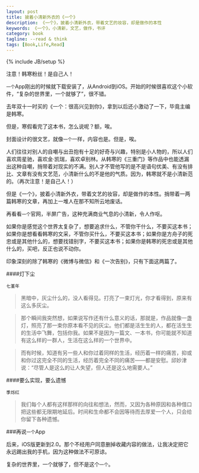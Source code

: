 ```yaml
---
layout: post
title: 披着小清新外衣的《一个》
description: 《一个》，披着小清新外衣，带着文艺的妆容，却是做作的本性
keywords: 《一个》，小清新，文艺，做作，书评
category: book
tagline: --read & think
tags: [Book,Life,Read]
---
```

{% include JB/setup %}

注意！韩寒粉丝！是自己人！

`一个`App刚出的时候就下载安装了，从Android到iOS。开始的时候很喜欢这个小软件，“复杂的世界里，一个就够了”，很不错。

去年双十一时买的《一个：很高兴见到你》，拿到以后还小激动了一下，毕竟主编是韩寒。

但是，寒假看完了这本书，怎么说呢？额，唉。

封面设计的很文艺，就像`一个`一样，内容也是。但是，唉。

人们往往对别人的自嘲与出丑抱有十足的好奇与兴趣，特别是小人物的，所以人们喜欢周星驰，喜欢金·凯瑞，喜欢卓别林。从韩寒的《三重门》等作品中也能透漏出这种自嘲，捎带着对现实的不满。别人才不管他写的是不是语句优美、有没有排比、文章有没有文艺范，小清新什么的不是他的气质。因为，韩寒就不是小清新范的。（再次注意！是自己人！）

但是《一个》，披着小清新外衣，带着文艺的妆容，却是做作的本性。捎带着一两篇韩寒的文章，再加上一堆人在那不知所云地废话。

再看看`一个`官网，半屏广告，这种充满商业气息的小清新，令人作呕。

如果你是感觉这个世界太复杂了，想要追求什么，不管你干什么，不要买这本书；如果你是想看看韩寒的文采，不管你买什么，不要买这本书；如果你是方舟子的死忠或是其他什么的，想要找错别字，不要买这本书；如果你是韩寒的死忠或是其他什么的，买吧，反正也说不动你。

印象深刻的除了韩寒的《微博与微信》和《一次告别》，只有下面这两篇了。

####灯下尘

`七堇年`

> 黑暗中，灰尘什么的，没人看得见。打亮了一束灯光，你才看得到，原来有这么多灰尘。

> 那个瞬间我突然想，如果说写作还有什么意义的话，那就是，作品就像一盏灯，照亮了那一束你原本看不见的灰尘。他们都是活生生的人，都在活生生的生活中飞舞，包括你我。如果不是因为一篇文、一本书，你可能就不知道有这么样的一群人，生活在这么样的一个世界中。

> 而有时候，知道有另一些人和你过着同样的生活，经历着一样的痛苦，抑或和你过这完全不同的生活，经历着完全不同的痛苦——都是安慰。邱妙津说：“尽管人是这么的让人失望，但人还是这么地需要人。”

####要么实现，要么遗憾

`季烁红`

>我们每个人都有这样那样的向往和想法，然而，又因为各种原因和各种借口把这些都无限期地延后。时间和生命都不会因等待而去厚爱一个人，只会给你留下各种遗憾。

###再说`一个`App

后来，iOS版更新到2.0。那个不经用户同意删掉收藏内容的做法，让我决定把它永远踢出我的手机，因为这种做法不可原谅。

复杂的世界里，一个就够了，但不是这个`一个`。